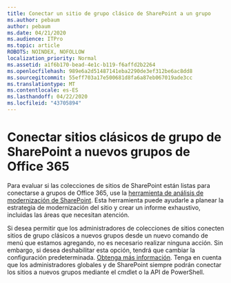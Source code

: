 ```yaml
---
title: Conectar un sitio de grupo clásico de SharePoint a un grupo
ms.author: pebaum
author: pebaum
ms.date: 04/21/2020
ms.audience: ITPro
ms.topic: article
ROBOTS: NOINDEX, NOFOLLOW
localization_priority: Normal
ms.assetid: a1f6b170-bead-4e1c-b119-f6affd2b2264
ms.openlocfilehash: 989e6a2d51487141eba2290de3ef312be6ac8dd8
ms.sourcegitcommit: 55eff703a17e500681d8fa6a87eb067019ade3cc
ms.translationtype: MT
ms.contentlocale: es-ES
ms.lasthandoff: 04/22/2020
ms.locfileid: "43705894"
---
```

# <a name="connect-classic-sharepoint-team-sites-to-new-office-365-groups"></a>Conectar sitios clásicos de grupo de SharePoint a nuevos grupos de Office 365

Para evaluar si las colecciones de sitios de SharePoint están listas para conectarse a grupos de Office 365, use la [herramienta de análisis de modernización de SharePoint](https://go.microsoft.com/fwlink/?linkid=873066). Esta herramienta puede ayudarle a planear la estrategia de modernización del sitio y crear un informe exhaustivo, incluidas las áreas que necesitan atención.
  
Si desea permitir que los administradores de colecciones de sitios conecten sitios de grupo clásicos a nuevos grupos desde un nuevo comando de menú que estamos agregando, no es necesario realizar ninguna acción. Sin embargo, si desea deshabilitar esta opción, tendrá que cambiar la configuración predeterminada. [Obtenga más información](https://go.microsoft.com/fwlink/?linkid=2004316). Tenga en cuenta que los administradores globales y de SharePoint siempre podrán conectar los sitios a nuevos grupos mediante el cmdlet o la API de PowerShell.
  

